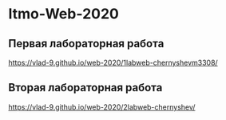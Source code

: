 # Itmo-Web-2020
## Первая лабораторная работа
https://vlad-9.github.io/web-2020/1labweb-chernyshevm3308/
## Вторая лабораторная работа
https://vlad-9.github.io/web-2020/2labweb-chernyshev/
